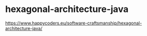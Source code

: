 # hexagonal-architecture-java
https://www.happycoders.eu/software-craftsmanship/hexagonal-architecture-java/
